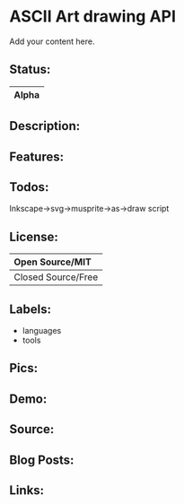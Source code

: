 # ASCII Art drawing API #

Add your content here.


## Status: ##

|Alpha|
|:----|

## Description: ##

## Features: ##

## Todos: ##
Inkscape->svg->musprite->as->draw script
## License: ##

|Open Source/MIT|
|:--------------|
|Closed Source/Free|

## Labels: ##
  * languages
  * tools
## Pics: ##

## Demo: ##

## Source: ##

## Blog Posts: ##

## Links: ##